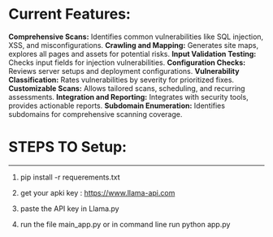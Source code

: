 # Current Features:

**Comprehensive Scans:** Identifies common vulnerabilities like SQL injection, XSS, and misconfigurations.
**Crawling and Mapping:** Generates site maps, explores all pages and assets for potential risks.
**Input Validation Testing:** Checks input fields for injection vulnerabilities.
**Configuration Checks:** Reviews server setups and deployment configurations.
**Vulnerability Classification:** Rates vulnerabilities by severity for prioritized fixes.
**Customizable Scans:** Allows tailored scans, scheduling, and recurring assessments.
**Integration and Reporting:** Integrates with security tools, provides actionable reports.
**Subdomain Enumeration:** Identifies subdomains for comprehensive scanning coverage.

# STEPS TO Setup:
-------------

1. pip install -r requerements.txt

2. get your apki key : https://www.llama-api.com

3. paste the API key in  Llama.py 

4. run the file main_app.py or in command line run python app.py




